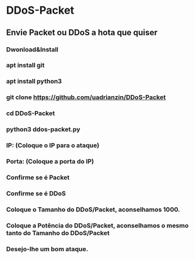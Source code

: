 # DDoS-Packet 

## Envie Packet ou DDoS a hota que quiser

### Dwonload&Install

### apt install git

### apt install python3

### git clone https://github.com/uadrianzin/DDoS-Packet

### cd DDoS-Packet

### python3 ddos-packet.py

### IP: (Coloque o IP para o ataque)

### Porta: (Coloque a porta do IP)

### Confirme se é Packet

### Confirme se é DDoS

### Coloque o Tamanho do DDoS/Packet, aconselhamos 1000.

### Coloque a Potência do DDoS/Packet, aconselhamos o mesmo tanto do Tamanho do DDoS/Packet

### Desejo-lhe um bom ataque.
